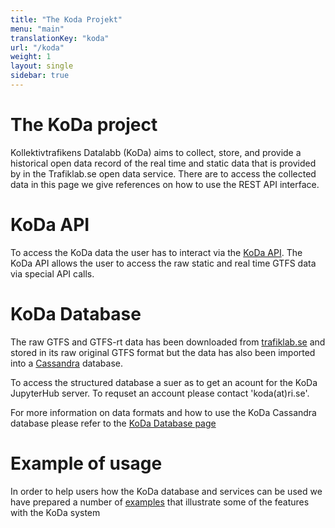 ```yaml
---
title: "The Koda Projekt"
menu: "main"
translationKey: "koda"
url: "/koda"
weight: 1
layout: single
sidebar: true
---
```


# The KoDa project

Kollektivtrafikens Datalabb (KoDa) aims to collect, store, and provide a historical open data record of the real time and static data that is provided by in the Trafiklab.se open data service. There are to access the collected data in this page we give references on how to use the REST API interface. 

# KoDa API

To access the KoDa data the user has to interact via the [KoDa API](https://api.koda.trafiklab.se/KoDa/api/v2/swagger/). The KoDa API allows the user to access the raw static and real time GTFS data via special API calls.

# KoDa Database

The raw GTFS and GTFS-rt data has been downloaded from [trafiklab.se](https://www.trafiklab.se/) and stored in its raw original GTFS format but the data has also been imported into a [Cassandra](https://cassandra.apache.org/) database. 

To access the structured database a suer as to get an acount for the KoDa JupyterHub server. To requset an account please contact 'koda(at)ri.se'.

For more information on data formats and how to use the KoDa Cassandra database please refer to the [KoDa Database page](./KoDaDatabase.md) 

# Example of usage

In order to help users how the KoDa database and services can be used we have prepared a number of [examples](./examples.md) that illustrate some of the features with the KoDa system  
